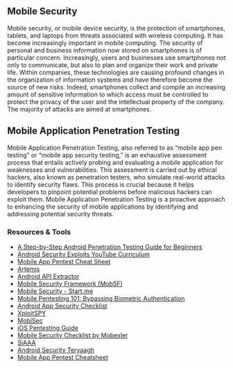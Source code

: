 Mobile Security
---------------
Mobile security, or mobile device security, is the protection of smartphones, tablets, and laptops from threats associated with wireless computing. It has become increasingly important in mobile computing. The security of personal and business information now stored on smartphones is of particular concern. Increasingly, users and businesses use smartphones not only to communicate, but also to plan and organize their work and private life. Within companies, these technologies are causing profound changes in the organization of information systems and have therefore become the source of new risks. Indeed, smartphones collect and compile an increasing amount of sensitive information to which access must be controlled to protect the privacy of the user and the intellectual property of the company. The majority of attacks are aimed at smartphones.

Mobile Application Penetration Testing
--------------------------------------
Mobile Application Penetration Testing, also referred to as “mobile app pen testing” or “mobile app security testing,” is an exhaustive assessment process that entails actively probing and evaluating a mobile application for weaknesses and vulnerabilities. This assessment is carried out by ethical hackers, also known as penetration testers, who simulate real-world attacks to identify security flaws. This process is crucial because it helps developers to pinpoint potential problems before malicious hackers can exploit them. Mobile Application Penetration Testing is a proactive approach to enhancing the security of mobile applications by identifying and addressing potential security threats.

### Resources & Tools
- [A Step-by-Step Android Penetration Testing Guide for Beginners](https://infosecwriteups.com/a-step-by-step-android-penetration-testing-guide-for-beginners-8435e5e969a3?gi=5c1c4415f304)
- [Android Security Exploits YouTube Curriculum](https://github.com/actuator/Android-Security-Exploits-YouTube-Curriculum)
- [Mobile App Pentest Cheat Sheet](https://github.com/tanprathan/MobileApp-Pentest-Cheatsheet)
- [Artemis](https://github.com/HadessCS/Artemis)
- [Android API Extractor](https://github.com/Serhatcck/Android-API-Extractor)
- [Mobile Security Framework (MobSF)](https://github.com/MobSF/Mobile-Security-Framework-MobSF)
- [Mobile Security - Start.me](https://start.me/p/OmxRqE/mobile)
- [Mobile Pentesting 101: Bypassing Biometric Authentication](https://securitycafe.ro/2022/09/05/mobile-pentesting-101-bypassing-biometric-authentication/)
- [Android App Security Checklist](https://github.com/muellerberndt/android_app_security_checklist)
- [XploitSPY](https://github.com/XploitWizer-Community/XploitSPY)
- [MobiSec](https://mobisec.reyammer.io/)
- [iOS Pentesting Guide](https://payatu.com/blog/ios-pentesting-guide-from-a-n00bs-perspective/)
- [Mobile Security Checklist by Mobexler](https://mobexler.com/checklist.htm)
- [SiAAA](https://m2sup3rn0va.github.io/SiAAA/siaaa.html)
- [Android Security Teryaagh](https://github.com/Ralireza/Android-Security-Teryaagh)
- [Mobile App Pentest Cheatsheet](https://github.com/tanprathan/MobileApp-Pentest-Cheatsheet)
